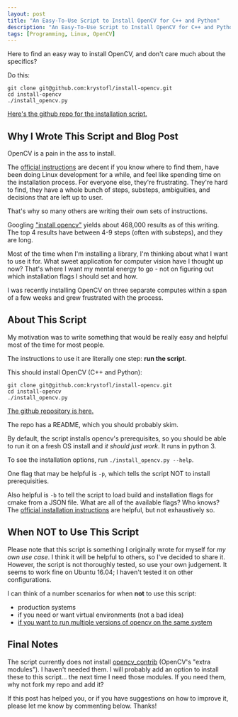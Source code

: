 ```yaml
---
layout: post
title: "An Easy-To-Use Script to Install OpenCV for C++ and Python"
description: "An Easy-To-Use Script to Install OpenCV for C++ and Python"
tags: [Programming, Linux, OpenCV]
---
```


Here to find an easy way to install OpenCV,
and don't care much about the specifics?

Do this:

    git clone git@github.com:krystofl/install-opencv.git
    cd install-opencv
    ./install_opencv.py

[Here's the github repo for the installation script.](https://github.com/krystofl/install-opencv "Github")


## Why I Wrote This Script and Blog Post

OpenCV is a pain in the ass to install.

The [official instructions](https://docs.opencv.org/trunk/d7/d9f/tutorial_linux_install.html)
are decent if you know where to find them,
have been doing Linux development for a while,
and feel like spending time on the installation process.
For everyone else, they're frustrating.
They're hard to find, they have a whole bunch of steps,
substeps, ambiguities, and decisions that are left up to user.

That's why so many others are writing their own sets of instructions.

Googling ["install opencv"](https://www.google.com/search?q=install+opencv)
yields about 468,000 results as of this writing.
The top 4 results have between 4-9 steps (often with substeps),
and they are long.

Most of the time when I'm installing a library,
I'm thinking about what I want to use it for.
What sweet application for computer vision have I thought up now?
That's where I want my mental energy to go - not on figuring out
which installation flags I should set and how.

I was recently installing OpenCV on three separate computes within
a span of a few weeks and grew frustrated with the process.


## About This Script

My motivation was to write something that would be really easy
and helpful most of the time for most people.

The instructions to use it are literally one step: **run the script**.

This should install OpenCV (C++ and Python):

    git clone git@github.com:krystofl/install-opencv.git
    cd install-opencv
    ./install_opencv.py

[The github repository is here.](https://github.com/krystofl/install-opencv)

The repo has a README, which you should probably skim.

By default, the script installs opencv's prerequisites,
so you should be able to run it on a fresh OS install and
*it should just work*. It runs in python 3.

To see the installation options, run `./install_opencv.py --help`.

One flag that may be helpful is `-p`, which tells the script NOT to
install prerequisities.

Also helpful is `-b` to tell the script to load build
and installation flags for cmake from a JSON file.
What are all of the available flags? Who knows?
The [official installation instructions](https://docs.opencv.org/trunk/d7/d9f/tutorial_linux_install.html)
are helpful, but not exhaustively so.



## When NOT to Use This Script

Please note that this script is something I originally
wrote for myself for *my own use case*.
I think it will be helpful to others, so I've decided to share it.
However, the script is not thoroughly tested, so use your own judgement.
It seems to work fine on Ubuntu 16.04; I haven't tested it on other configurations.

I can think of a number scenarios for when **not** to use this script:
- production systems
- if you need or want virtual environments (not a bad idea)
- [if you want to run multiple versions of opencv on the same system](http://krystof.litomisky.com/2014/03/09/how-to-have-multiple-versions-of-the-same-library-side-by-side/)


## Final Notes

The script currently does not install
[opencv_contrib](https://github.com/opencv/opencv_contrib "OpenCV Extra Modules Github")
(OpenCV's "extra modules"). I haven't needed them.
I will probably add an option to install these to this script...
the next time I need those modules. If you need them, why not fork my repo
and add it?

If this post has helped you, or if you have suggestions on how to improve it,
please let me know by commenting below.
Thanks!
